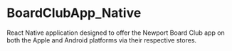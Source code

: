 # BoardClubApp_Native
React Native application designed to offer the Newport Board Club app on both the Apple and Android platforms via their respective stores.
